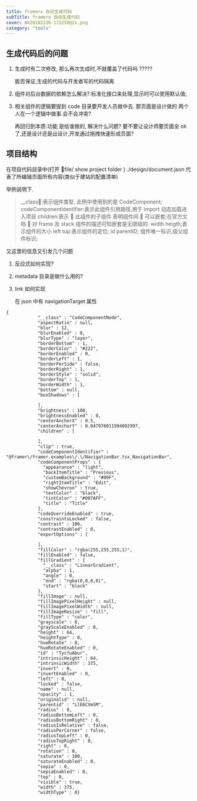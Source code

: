 ```yaml
---
title: framerx 自动生成代码
subTitle: framerx 自动生成代码
cover: WX20181226-172250@2x.png
category: "tools"
---
```


## 生成代码后的问题

1. 生成时有二次修改, 那么再次生成时,不就覆盖了代码吗 ?????

   能否保证,生成的代码与开发者写的代码隔离

2. 组件对后台数据的依赖怎么解决?:标准化接口来处理,显示时可以使用默认值;

3. 相关组件的逻辑要提到 code 目录要开发人员做中去. 那页面是设计做的 两个人在一个逻辑中做事.会不会冲突?

   再回归到本质:功能 是给谁做的, 解决什么问题? 要不要让设计师要页面全 ok 了,还是设计还是出设计,开发通过拖拽快速形成页面?

## 项目结构

在项目代码目录中(打开 file/ show project folder ) ./design/document.json 代表了所编辑页面所有内容(类似于建站的配置清单)

举例说明下.

> \_\_class:表示组件类型, 此例中使用到的是 CodeComponent;
> codeComponentIdentifier:表示此组件引用路径,用于 import 动态加载进入项目
> children:表示  此组件的子组件 表明组件间  可以嵌套;在官方文档  对 frame 及 stack 组件的描述可知嵌套是无限级的.
> width heigth;表示组件的大小
> left top:表示组件的定位;
> id parentID; 组件唯一标识,级父组件标识;

又这里的信息又引发几个问题

1. 反应式如何实现?
2. metadata 目录是做什么用的?
3. link 如何实现

   在 json 中有 navigationTarget 属性

```json
{
            "__class" : "CodeComponentNode",
            "aspectRatio" : null,
            "blur" : 12,
            "blurEnabled" : 0,
            "blurType" : "layer",
            "borderBottom" : 1,
            "borderColor" : "#222",
            "borderEnabled" : 0,
            "borderLeft" : 1,
            "borderPerSide" : false,
            "borderRight" : 1,
            "borderStyle" : "solid",
            "borderTop" : 1,
            "borderWidth" : 1,
            "bottom" : null,
            "boxShadows" : [

            ],
            "brightness" : 100,
            "brightnessEnabled" : 0,
            "centerAnchorX" : 0.5,
            "centerAnchorY" : 0.047976011994002997,
            "children" : [

            ],
            "clip" : true,
            "codeComponentIdentifier" : "@framer\/framer.examples\/.\/NavigationBar.tsx_NavigationBar",
            "codeComponentProps" : {
              "appearance" : "light",
              "backItemTitle" : "Previous",
              "customBackground" : "#09F",
              "rightItemTitle" : "Edit",
              "showChevron" : true,
              "textColor" : "black",
              "tintColor" : "#007AFF",
              "title" : "Title"
            },
            "codeOverrideEnabled" : true,
            "constraintsLocked" : false,
            "contrast" : 100,
            "contrastEnabled" : 0,
            "exportOptions" : [

            ],
            "fillColor" : "rgba(255,255,255,1)",
            "fillEnabled" : false,
            "fillGradient" : {
              "__class" : "LinearGradient",
              "alpha" : 1,
              "angle" : 0,
              "end" : "rgba(0,0,0,0)",
              "start" : "black"
            },
            "fillImage" : null,
            "fillImagePixelHeight" : null,
            "fillImagePixelWidth" : null,
            "fillImageResize" : "fill",
            "fillType" : "color",
            "grayscale" : 0,
            "grayScaleEnabled" : 0,
            "height" : 64,
            "heightType" : 0,
            "hueRotate" : 0,
            "hueRotateEnabled" : 0,
            "id" : "TycfuAbur",
            "intrinsicHeight" : 64,
            "intrinsicWidth" : 375,
            "invert" : 0,
            "invertEnabled" : 0,
            "left" : 0,
            "locked" : false,
            "name" : null,
            "opacity" : 1,
            "originalid" : null,
            "parentid" : "LlE6CVmSM",
            "radius" : 0,
            "radiusBottomLeft" : 0,
            "radiusBottomRight" : 0,
            "radiusIsRelative" : false,
            "radiusPerCorner" : false,
            "radiusTopLeft" : 0,
            "radiusTopRight" : 0,
            "right" : 0,
            "rotation" : 0,
            "saturate" : 100,
            "saturateEnabled" : 0,
            "sepia" : 0,
            "sepiaEnabled" : 0,
            "top" : 0,
            "visible" : true,
            "width" : 375,
            "widthType" : 0}
```
